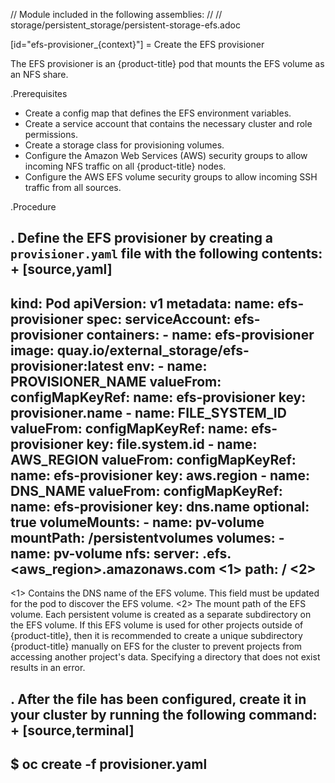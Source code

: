 // Module included in the following assemblies:
//
// storage/persistent_storage/persistent-storage-efs.adoc

[id="efs-provisioner_{context}"]
= Create the EFS provisioner

The EFS provisioner is an {product-title} pod that mounts the EFS volume
as an NFS share.

.Prerequisites

* Create a config map that defines the EFS environment variables.
* Create a service account that contains the necessary cluster
and role permissions.
* Create a storage class for provisioning volumes.
* Configure the Amazon Web Services (AWS) security groups to allow incoming
NFS traffic on all {product-title} nodes.
* Configure the AWS EFS volume security groups to allow incoming
SSH traffic from all sources.

.Procedure

. Define the EFS provisioner by creating a `provisioner.yaml` file with the
following contents:
+
[source,yaml]
----
kind: Pod
apiVersion: v1
metadata:
  name: efs-provisioner
spec:
  serviceAccount: efs-provisioner
  containers:
    - name: efs-provisioner
      image: quay.io/external_storage/efs-provisioner:latest
      env:
        - name: PROVISIONER_NAME
          valueFrom:
            configMapKeyRef:
              name: efs-provisioner
              key: provisioner.name
        - name: FILE_SYSTEM_ID
          valueFrom:
            configMapKeyRef:
              name: efs-provisioner
              key: file.system.id
        - name: AWS_REGION
          valueFrom:
            configMapKeyRef:
              name: efs-provisioner
              key: aws.region
        - name: DNS_NAME
          valueFrom:
            configMapKeyRef:
              name: efs-provisioner
              key: dns.name
              optional: true
      volumeMounts:
        - name: pv-volume
          mountPath: /persistentvolumes
  volumes:
    - name: pv-volume
      nfs:
        server: <file-system-id>.efs.<aws_region>.amazonaws.com <1>
        path: / <2>
----
<1> Contains the DNS name of the EFS volume. This field must be updated
for the pod to discover the EFS volume.
<2> The mount path of the EFS volume. Each persistent volume is created
as a separate subdirectory on the EFS volume. If this EFS volume is used
for other projects outside of {product-title}, then it is recommended to
create a unique subdirectory {product-title} manually on EFS for the
cluster to prevent projects from accessing another project's data. Specifying a
directory that does not exist results in an error.

. After the file has been configured, create it in your cluster
by running the following command:
+
[source,terminal]
----
$ oc create -f provisioner.yaml
----
